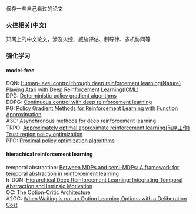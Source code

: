 保存一些自己看过的论文

### 火控相关(中文)
知网上的中文论文，涉及火控、威胁评估、制导律、多机协同等

### 强化学习
#### model-free
DQN: [Human-level control through deep reinforcement learning(Nature)](https://gitee.com/yangshengqi/paper/blob/master/%E5%BC%BA%E5%8C%96%E5%AD%A6%E4%B9%A0/model-free/Human-level%20control%20through%20deep%20reinforcement%20learning(Nature).pdf)  
     [Playing Atari with Deep Reinforcement Learning(ICML)](https://gitee.com/yangshengqi/paper/blob/master/%E5%BC%BA%E5%8C%96%E5%AD%A6%E4%B9%A0/model-free/Playing%20Atari%20with%20Deep%20Reinforcement%20Learning(ICML).pdf)  
DPG: [Deterministic policy gradient algorithms](https://gitee.com/yangshengqi/paper/blob/master/%E5%BC%BA%E5%8C%96%E5%AD%A6%E4%B9%A0/model-free/Deterministic%20policy%20gradient%20algorithms.pdf)  
DDPG: [Continuous control with deep reinforcement learning](https://gitee.com/yangshengqi/paper/blob/master/%E5%BC%BA%E5%8C%96%E5%AD%A6%E4%B9%A0/model-free/Continuous%20control%20with%20deep%20reinforcement%20learning.pdf)  
PG: [Policy Gradient Methods for Reinforcement Learning with Function Approximation](https://gitee.com/yangshengqi/paper/blob/master/%E5%BC%BA%E5%8C%96%E5%AD%A6%E4%B9%A0/model-free/Policy%20Gradient%20Methods%20for%20Reinforcement%20Learning%20with%20Function%20Approximation.pdf)  
A3C: [Asynchronous methods for deep reinforcement learning](https://gitee.com/yangshengqi/paper/blob/master/%E5%BC%BA%E5%8C%96%E5%AD%A6%E4%B9%A0/model-free/Asynchronous%20methods%20for%20deep%20reinforcement%20learning.pdf)  
TRPO: [Approximately optimal approximate reinforcement learning(前序工作)](https://gitee.com/yangshengqi/paper/blob/master/%E5%BC%BA%E5%8C%96%E5%AD%A6%E4%B9%A0/model-free/Approximately%20optimal%20approximate%20reinforcement%20learning.pdf)  
      [Trust region policy optimization](https://gitee.com/yangshengqi/paper/blob/master/%E5%BC%BA%E5%8C%96%E5%AD%A6%E4%B9%A0/model-free/Trust%20region%20policy%20optimization.pdf)  
PPO: [Proximal policy optimization algorithms](https://gitee.com/yangshengqi/paper/blob/master/%E5%BC%BA%E5%8C%96%E5%AD%A6%E4%B9%A0/model-free/Proximal%20policy%20optimization%20algorithms.pdf)  

#### hierachical reinforcement learning
temporal abstraction: [Between MDPs and semi-MDPs: A framework for temporal abstraction in reinforcement learning](https://gitee.com/yangshengqi/paper/blob/master/%E5%BC%BA%E5%8C%96%E5%AD%A6%E4%B9%A0/hierachical%20reinforcement%20learning/Between%20MDPs%20and%20semi-MDPs:%0AA%20framework%20for%20temporal%20abstraction%0Ain%20reinforcement%20learning.pdf)  
h-DQN: [Hierarchical Deep Reinforcement Learning: Integrating Temporal Abstraction and Intrinsic Motivation](https://gitee.com/yangshengqi/paper/blob/master/%E5%BC%BA%E5%8C%96%E5%AD%A6%E4%B9%A0/hierachical%20reinforcement%20learning/Hierarchical%20Deep%20Reinforcement%20Learning:%0AIntegrating%20Temporal%20Abstraction%20and%0AIntrinsic%20Motivation.pdf)  
OC: [The Option-Critic Architecture](https://gitee.com/yangshengqi/paper/blob/master/%E5%BC%BA%E5%8C%96%E5%AD%A6%E4%B9%A0/hierachical%20reinforcement%20learning/The%20Option-Critic%20Architecture.pdf)    
A2OC: [When Waiting is not an Option  Learning Options with a Deliberation Cost](https://gitee.com/yangshengqi/paper/blob/master/%E5%BC%BA%E5%8C%96%E5%AD%A6%E4%B9%A0/hierachical%20reinforcement%20learning/When%20Waiting%20is%20not%20an%20Option%20%20Learning%20Options%20with%20a%20Deliberation%20Cost.pdf)  

